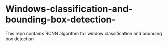 # Windows-classification-and-bounding-box-detection-
This repo contains RCNN algorithm for window classification and bounding box detection
